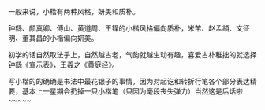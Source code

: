 一般来说，小楷有两种风格，妍美和质朴。

钟繇、颜真卿、傅山、黄道周、王铎的小楷风格偏向质朴，米芾、赵孟頫、文征明、董其昌的小楷偏向妍美。

初学的话自然取法乎上，自然越古老，气韵就越生动有趣，喜爱古朴稚拙的就选择钟繇《宣示表》，王羲之《黄庭经》。

写小楷的的确确是书法中最花银子的事情，因为对起讫和转折行笔各个部分表达精要，基本上一星期会扔掉一只小楷笔（只因为毫段丧失弹力）当然这是后话啦~~~~~